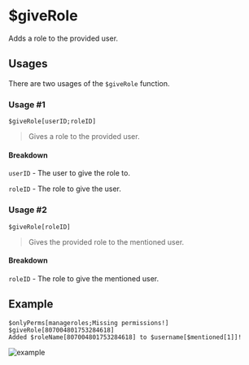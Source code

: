 # $giveRole
Adds a role to the provided user.

## Usages
There are two usages of the `$giveRole` function.

### Usage #1
```
$giveRole[userID;roleID]
```
> Gives a role to the provided user.

#### Breakdown
`userID` - The user to give the role to.

`roleID` - The role to give the user.

### Usage #2
```
$giveRole[roleID]
```
> Gives the provided role to the mentioned user.

#### Breakdown
`roleID` - The role to give the mentioned user.

## Example
```
$onlyPerms[manageroles;Missing permissions!]
$giveRole[807004801753284618]
Added $roleName[807004801753284618] to $username[$mentioned[1]]!
```

![example](https://user-images.githubusercontent.com/69215413/123468942-6e8b6b80-d5c0-11eb-9102-afc48b70f622.png)
